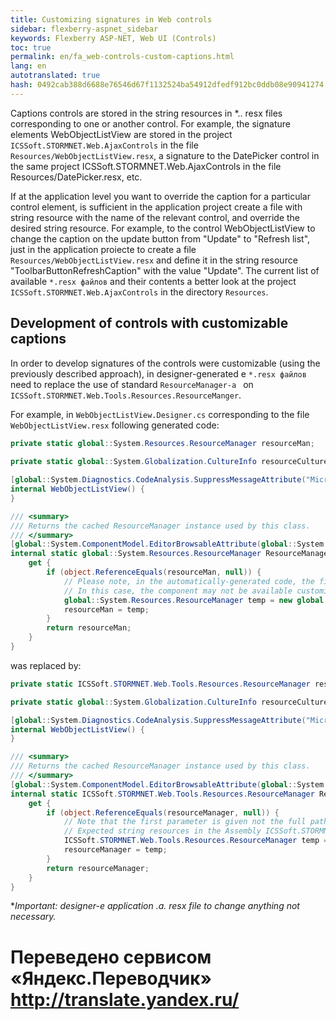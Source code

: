 ```yaml
--- 
title: Customizing signatures in Web controls 
sidebar: flexberry-aspnet_sidebar 
keywords: Flexberry ASP-NET, Web UI (Controls) 
toc: true 
permalink: en/fa_web-controls-custom-captions.html 
lang: en 
autotranslated: true 
hash: 0492cab388d6688e76546d67f1132524ba54912dfedf912bc0ddb08e90941274 
--- 
```


Captions controls are stored in the string resources in *.. resx files corresponding to one or another control. 
For example, the signature elements WebObjectListView are stored in the project `ICSSoft.STORMNET.Web.AjaxControls` in the file `Resources/WebObjectListView.resx`, 
a signature to the DatePicker control in the same project ICSSoft.STORMNET.Web.AjaxControls in the file Resources/DatePicker.resx, etc. 

If at the application level you want to override the caption for a particular control element, is sufficient in the application project create a file with string resource with the name of the relevant control, and override the desired string resource. 
For example, to the control WebObjectListView to change the caption on the update button from "Update" to "Refresh list", just in the application proiecte to create a file `Resources/WebObjectListView.resx` 
and define it in the string resource "ToolbarButtonRefreshCaption" with the value "Update". 
The current list of available `*.resx файлов` and their contents a better look at the project `ICSSoft.STORMNET.Web.AjaxControls` in the directory `Resources`. 

## Development of controls with customizable captions 

In order to develop signatures of the controls were customizable (using the previously described approach), in designer-generated e `*.resx файлов` need to replace the use of standard `ResourceManager-a ` on `ICSSoft.STORMNET.Web.Tools.Resources.ResourceManger`. 

For example, in `WebObjectListView.Designer.cs` corresponding to the file `WebObjectListView.resx` following generated code: 

```csharp
private static global::System.Resources.ResourceManager resourceMan;
        
private static global::System.Globalization.CultureInfo resourceCulture;

[global::System.Diagnostics.CodeAnalysis.SuppressMessageAttribute("Microsoft.Performance", "CA1811:AvoidUncalledPrivateCode")]
internal WebObjectListView() {
}

/// <summary> 
/// Returns the cached ResourceManager instance used by this class. 
/// </summary> 
[global::System.ComponentModel.EditorBrowsableAttribute(global::System.ComponentModel.EditorBrowsableState.Advanced)]
internal static global::System.Resources.ResourceManager ResourceManager {
	get {
		if (object.ReferenceEquals(resourceMan, null)) {
		    // Please note, in the automatically-generated code, the first parameter is given the full path to the *.the. resx file, including the namespace. 
			// In this case, the component may not be available customization of the signatures. 
			global::System.Resources.ResourceManager temp = new global::System.Resources.ResourceManager("ICSSoft.STORMNET.Web.AjaxControls.Resources.WebObjectListView", typeof(WebObjectListView).Assembly);
			resourceMan = temp;
		}
		return resourceMan;
	}
}

``` 

was replaced by: 

```csharp
private static ICSSoft.STORMNET.Web.Tools.Resources.ResourceManager resourceManager;

private static global::System.Globalization.CultureInfo resourceCulture;

[global::System.Diagnostics.CodeAnalysis.SuppressMessageAttribute("Microsoft.Performance", "CA1811:AvoidUncalledPrivateCode")]
internal WebObjectListView() {
}

/// <summary> 
/// Returns the cached ResourceManager instance used by this class. 
/// </summary> 
[global::System.ComponentModel.EditorBrowsableAttribute(global::System.ComponentModel.EditorBrowsableState.Advanced)]
internal static ICSSoft.STORMNET.Web.Tools.Resources.ResourceManager ResourceManager {
	get {
		if (object.ReferenceEquals(resourceManager, null)) {
		    // Note that the first parameter is given not the full path *.the. resx file and a path relative to the Resources directory. 
			// Expected string resources in the Assembly ICSSoft.STORMNET.Web.AjaxControls, and applied nahodatsa application in the Resources directory in the file WebObjectListView.resx. 
			ICSSoft.STORMNET.Web.Tools.Resources.ResourceManager temp = new ICSSoft.STORMNET.Web.Tools.Resources.ResourceManager("WebObjectListView", typeof(WebObjectListView).Assembly);
			resourceManager = temp;
		}
		return resourceManager;
	}
}
``` 

**Important: designer-e application *.a. resx file to change anything not necessary.** 



 # Переведено сервисом «Яндекс.Переводчик» http://translate.yandex.ru/